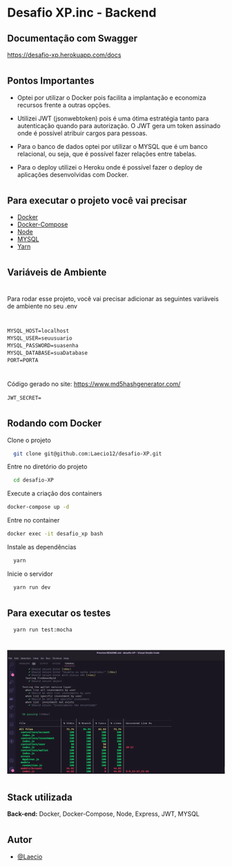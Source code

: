 # Desafio XP.inc - Backend 


## Documentação com Swagger
https://desafio-xp.herokuapp.com/docs
 #

## Pontos Importantes
- Optei por utilizar o Docker pois facilita a implantação e economiza recursos frente a outras opções.

- Utilizei JWT (jsonwebtoken) pois é uma ótima estratégia tanto para autenticação quando para autorização. O JWT gera um token assinado onde é possível atribuir cargos para pessoas.
- Para o banco de dados optei por utilizar o MYSQL que é um banco relacional, ou seja, que é possível fazer relações entre tabelas.

- Para o deploy utilizei o Heroku onde é possível fazer o deploy de aplicações desenvolvidas com Docker.
#

## Para executar o projeto você vai precisar
- [Docker](https://www.docker.com/)
- [Docker-Compose](https://docs.docker.com/compose/)
- [Node](https://nodejs.org/pt-br/)
- [MYSQL](https://www.mysql.com/)
- [Yarn](https://classic.yarnpkg.com/lang/en/docs/)
#
## Variáveis de Ambiente
#
Para rodar esse projeto, você vai precisar adicionar as seguintes variáveis de ambiente no seu .env
#
`MYSQL_HOST=localhost`\
`MYSQL_USER=seuusuario`\
`MYSQL_PASSWORD=suasenha`\
`MYSQL_DATABASE=suaDatabase`\
`PORT=PORTA`
#
Código gerado no site: https://www.md5hashgenerator.com/ 

`JWT_SECRET=` 
#

## Rodando com Docker

Clone o projeto

```bash
  git clone git@github.com:Laecio12/desafio-XP.git
```

Entre no diretório do projeto

```bash
  cd desafio-XP
```
Execute a criação dos containers
```bash
docker-compose up -d
```
Entre no container 
```bash
docker exec -it desafio_xp bash
```

Instale as dependências

```bash
  yarn
```

Inicie o servidor

```bash
  yarn run dev
```

#
## Para executar os testes 
```
  yarn run test:mocha
```
#
 ![Resultado dos testes](./src/public/assets/testes.webp)
 #
## Stack utilizada
**Back-end:** Docker, Docker-Compose, Node, Express, JWT, MYSQL

#
## Autor

- [@Laecio](https://github.com/Laecio12)


